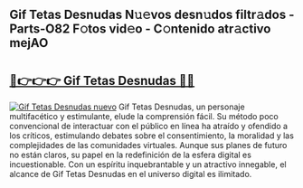 ## Gif Tetas Desnudas N𝚞𝚎vos desn𝚞dos filtr𝚊dos - Parts-O82 F𝚘tos vid𝚎o - C𝚘ntenido atr𝚊ctivo mejAO

# <h2><a href="http://mb0fyx.tromn.icu/?c=Gif+Tetas+Desnudas">🔗👉👉👉 Gif Tetas Desnudas 🔗🔗</a></h2>

[![Gif Tetas Desnudas nuevo](https://i.imgur.com/pEAQMta.gif)](http://mb0fyx.tromn.icu/?c=Gif+Tetas+Desnudas)
Gif Tetas Desnudas, un personaje multifacético y estimulante, elude la comprensión fácil. Su método poco convencional de interactuar con el público en línea ha atraído y ofendido a los críticos, estimulando debates sobre el consentimiento, la moralidad y las complejidades de las comunidades virtuales. Aunque sus planes de futuro no están claros, su papel en la redefinición de la esfera digital es incuestionable. Con un espíritu inquebrantable y un atractivo innegable, el alcance de Gif Tetas Desnudas en el universo digital es ilimitado.
